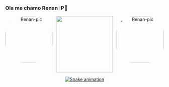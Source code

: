 ### Ola me chamo Renan :P👋
 
 
 <div align="center">
  <a href="https://github.com/RenanDevelop">
  <img height="180em" src="https://github-readme-stats.vercel.app/api?username=RenanDevelop&show_icons=true&theme=dracula&include_all_commits=true&count_private=true"/>
  
   <img align="left" alt="Renan-pic" height="150" style="border-radius:60px;" src= "https://cdn.discordapp.com/avatars/148073845960605698/a_6fabc122367c7c7bf288a87471c7b27d.gif?size=2048">
 <img align="right" alt="Renan-pic" height="150" style="border-radius:50px;" src= "https://cdn.discordapp.com/attachments/427990341086609411/919329365026803743/picasion.com_2b56569c2188f5371e37e4fd8a60877e.gif">

 
  ![Snake animation](https://github.com/Renandevelop/Renandevelop/blob/output/github-contribution-grid-snake.svg)
